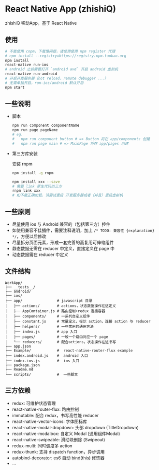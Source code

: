 
# React Native App (zhishiQ)

zhishiQ 移动App，基于 React Native

## 使用

```bash
# 不能使用 cnpm，下载慢问题，请使用使用 npm register 代理 
# npm install --registry=https://registry.npm.taobao.org
npm install 
react-native run-ios
# android 之前需要打开 `android avd` 开启 android 虚拟机
react-native run-android 
# 开启开发服务器（hot reload，remote debugger ...）
# 无需单独开启，run-ios/android 默认开启
npm start
```

## 一些说明

- 脚本
    ```bash
    npm run component componentName
    npm run page pageName
    # eg.
    #   npm run component button # => Button 将在 app/components 创建
    #   npm run page main # => MainPage 将在 app/pages 创建
    ```

- 第三方库安装

    安装 rnpm
    ```bash
    npm install -g rnpm
    ```
    ```bash
    npm install xxx --save
    # 需要 link 原生代码的三方
    rnpm link xxx 
    # 如不能正确加载，请尝试重启 开发服务器或者（并且）重启虚拟机
    ```

## **一些原则**

- 尽量使用 ios 与 Android 兼容的（包括第三方）控件
- 如使用兼容不佳插件，需要注释说明，加上 `/* TODO: 兼容性 {explanation} */`，方便以后修改 
- 尽量拆分页面元素，形成一套完善的高复用可伸缩组件
- 静态数据无需在 reducer 中定义，直接定义在 page 中
- 动态数据需在 reducer 中定义

## 文件结构

```text
WorkApp/
├── __tests__/
├── android/
├── ios/
├── app/                # javascript 目录
│   ├── actions/        # actions，状态数据操作在这定义
│   ├── AppContainer.js # 路由控制+redux 连接容器
│   ├── components/     # 一系列自定义组件
│   ├── constant.js     # 常量定义，标识 action，连接 action 与 reducer
│   ├── helpers/        # 一些常用的通用方法
│   ├── index.js        # app 入口
│   ├── pages/          # 一般一个路由对应一个 page
│   └── reducers/       # 配合actions，状态操作在这书写
├── app.json
├── Example/            #  react-native-router-flux example
├── index.android.js    #  android 入口
├── index.ios.js        #  ios 入口
├── package.json
├── Readme.md
└── scripts/            #  一些脚本
```

## 三方依赖

- redux:  可维护状态管理
- react-native-router-flux:  路由控制
- immutable:  配合 redux，书写高性能 reducer
- react-native-vector-icons:  字体图标库
- react-native-modal-dropdown:  头部 dropdown (TitleDropdown)
- react-native-modalbox:  自定义 Modal (通用组件Modal)
- react-native-swipeable:  滑动块删除 (Swipeout)
- redux-multi:  同时调度多 action
- redux-thunk:  支持 dispatch function，异步调用
- autobind-decorator:  es6 自动 bind(this) 修饰器
- ...
